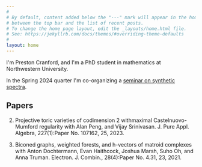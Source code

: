 ```yaml
---
#
# By default, content added below the "---" mark will appear in the home page
# between the top bar and the list of recent posts.
# To change the home page layout, edit the _layouts/home.html file.
# See: https://jekyllrb.com/docs/themes/#overriding-theme-defaults
#
layout: home
---
```

I'm Preston Cranford, and I'm a PhD student in mathematics at Northwestern University.

In the Spring 2024 quarter I'm co-organizing a [seminar on synthetic spectra](https://sites.northwestern.edu/syntheticspectraseminar/).

## Papers

2. Projective toric varieties of codimension 2 withmaximal Castelnuovo-Mumford regularity with Alan Peng, and Vijay Srinivasan. J. Pure Appl. Algebra, 227(1):Paper No. 107162, 25, 2023.

1. Biconed graphs, weighted forests, and h-vectors of matroid complexes with Anton Dochtermann, Evan Haithcock, Joshua Marsh, Suho Oh, and Anna Truman. Electron. J. Combin., 28(4):Paper No. 4.31, 23, 2021.
